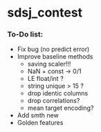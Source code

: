 # sdsj_contest

### To-Do list:
* Fix bug (no predict error)
* Improve baseline methods
  * saving scaler!!!
  * NaN + const -> 0/1
  * LE float/int ?
  * string unique > 15 ?
  * drop identic columns
  * drop correlations? 
  * mean target encoding?  
* Add smth new
* Golden features
